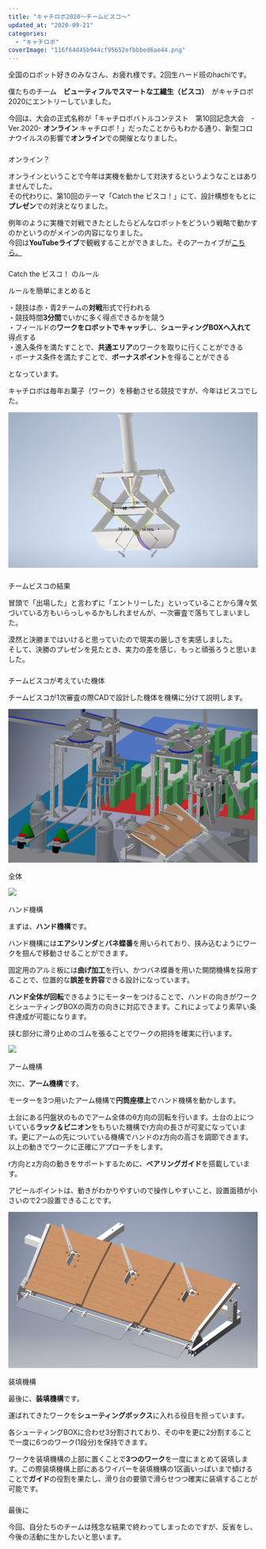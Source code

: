 ```yaml
---
title: "キャチロボ2020～チームビスコ～"
updated_at: "2020-09-21"
categories: 
  - "キャチロボ"
coverImage: "116f64d45b944cf95652efbbbed6ae44.png"
---
```


全国のロボット好きのみなさん、お疲れ様です。2回生ハード班のhachiです。  

僕たちのチーム　**ビューティフルでスマートな工繊生（ビスコ）**　がキャチロボ2020にエントリーしていました。

今回は、大会の正式名称が「キャチロボバトルコンテスト　第10回記念大会　-Ver.2020- **オンライン** キャチロボ！」だったことからもわかる通り、新型コロナウイルスの影響で**オンライン**での開催となりました。

###   
オンライン？

オンラインということで今年は実機を動かして対決するというようなことはありませんでした。  
その代わりに、第10回のテーマ「Catch the ビスコ！」にて、設計構想をもとに**プレゼン**での対決となりました。  
  
例年のように実機で対戦できたとしたらどんなロボットをどういう戦略で動かすのかというのがメインの内容になりました。  
今回は**YouTubeライブ**で観戦することができました。そのアーカイブが[こちら。](https://www.youtube.com/watch?v=DYl9Vo5bSDk)

###   
Catch the ビスコ！ のルール  

ルールを簡単にまとめると  
  
・競技は赤・青2チームの**対戦**形式で行われる  
・競技時間**3分間**でいかに多く得点できるかを競う  
・フィールドの**ワークをロボットでキャッチ**し、**シューティングBOXへ入れて**得点する  
・進入条件を満たすことで、**共通エリア**のワークを取りに行くことができる  
・ボーナス条件を満たすことで、**ボーナスポイント**を得ることができる  
  
となっています。

キャチロボは毎年お菓子（ワーク）を移動させる競技ですが、今年はビスコでした。

![](images/image.png)

###   
チームビスコの結果

冒頭で「出場した」と言わずに「エントリーした」といっていることから薄々気づいている方もいらっしゃるかもしれませんが、一次審査で落ちてしまいました。

漠然と決勝まではいけると思っていたので現実の厳しさを実感しました。  
そして、決勝のプレゼンを見たとき、実力の差を感じ、もっと頑張ろうと思いました。  

###   
チームビスコが考えていた機体

チームビスコが1次審査の際CADで設計した機体を機構に分けて説明します。

![](images/116f64d45b944cf95652efbbbed6ae44.png)

全体

![](https://lh5.googleusercontent.com/VQ3-UXQ_31TWmGjBvwaDd9LKEFxIBX0PtbQv7864uHXMxIFgIH3apKqhhyrS1aI8ZV96xTvBdpsi6kvqu8MGHkH8V1__683uLVM_29GbvMfNyTvb7qndjkHlIm3kiDSyUP-xqnP8dxk)

ハンド機構  

まずは、**ハンド機構**です。

ハンド機構には**エアシリンダ**と**バネ蝶番**を用いられており、挟み込むようにワークを掴んで移動させることができます。

固定用のアルミ板には**曲げ加工**を行い、かつバネ蝶番を用いた開閉機構を採用することで、位置的な**誤差を許容**できる設計になっています。

**ハンド全体が回転**できるようにモーターをつけることで、ハンドの向きがワークとシューティングBOXの両方の向きに対応できます。これによってより素早い条件達成が可能になります。

挟む部分に滑り止めのゴムを張ることでワークの把持を確実に行います。  

![](https://lh4.googleusercontent.com/5bZC18rJURZOz6TqSV2L9IpKeI8r7zHZkWMU3AO6VwcYMidlgycik0Tg69ArLRhHwmoMxqwUUtApWFAARvxl-T74ohcjF9RD6aixJMQf7X9EbIWhkDum8476HrhMQ_Ihde-zzCIpfEM)

アーム機構

次に、**アーム機構**です。

モーターを3つ用いたアーム機構で**円筒座標上**でハンド機構を動かします。

土台にある円盤状のものでアーム全体のθ方向の回転を行います。土台の上についている**ラック＆ピニオン**をもちいた機構でr方向の長さが可変になっています。更にアームの先についている機構でハンドのz方向の高さを調節できます。以上の動きでワークに正確にアプローチをします。

r方向とz方向の動きをサポートするために、**ベアリングガイド**を搭載しています。

アピールポイントは、動きがわかりやすいので操作しやすいこと、設置面積が小さいので2つ設置できることです。

![](images/54e213bb50dabbf3be3d1ac5def97ce4.png)

装填機構

最後に、**装填機構**です。

運ばれてきたワークを**シューティングボックス**に入れる役目を担っています。

各シューティングBOXに合わせ3分割されており、その中を更に2分割することで一度に6つのワーク(1段分)を保持できます。

ワークを装填機構の上部に置くことで**3つのワーク**を一度にまとめて装填します。この際装填機構上部にあるワイパーを装填機構の1区画いっぱいまで傾けることで**ガイド**の役割を果たし、滑り台の要領で滑らせつつ確実に装填することが可能です。

###   
最後に

今回、自分たちのチームは残念な結果で終わってしまったのですが、反省をし、今後の活動に生かしたいと思います。

